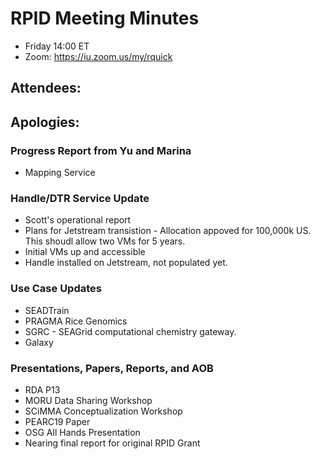 # RPID Meeting Minutes

   * Friday 14:00 ET 
   * Zoom: https://iu.zoom.us/my/rquick 
   
## Attendees: 
## Apologies: 
 
### Progress Report from Yu and Marina
   * Mapping Service

### Handle/DTR Service Update
   * Scott's operational report 
   * Plans for Jetstream transistion - Allocation appoved for 100,000k US. This shoudl allow two VMs for 5 years. 
   * Initial VMs up and accessible
   * Handle installed on Jetstream, not populated yet. 

### Use Case Updates
   * SEADTrain 
   * PRAGMA Rice Genomics  
   * SGRC - SEAGrid computational chemistry gateway. 
   * Galaxy 

### Presentations, Papers, Reports, and AOB
   * RDA P13
   * MORU Data Sharing Workshop
   * SCiMMA Conceptualization Workshop
   * PEARC19 Paper
   * OSG All Hands Presentation
   * Nearing final report for original RPID Grant

